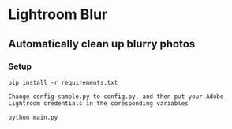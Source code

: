 # Lightroom Blur
## Automatically clean up blurry photos

### Setup
`pip install -r requirements.txt`

`Change config-sample.py to config.py, and then put your Adobe Lightroom credentials in the coresponding variables`

`python main.py`